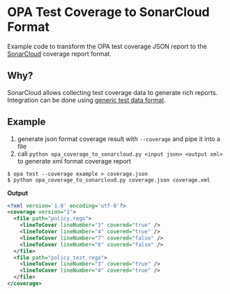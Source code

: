 # OPA Test Coverage to SonarCloud Format

Example code to transform the OPA test coverage JSON report to
the [SonarCloud](https://docs.sonarqube.org/latest/analyzing-source-code/test-coverage/generic-test-data/) coverage report format.

## Why?

SonarCloud allows collecting test coverage data to generate rich reports. Integration can be done using [generic test data format](https://docs.sonarqube.org/latest/analyzing-source-code/test-coverage/generic-test-data/).

## Example
1. generate json format coverage result with `--coverage` and pipe it into a file
2. call `python opa_coverage_to_sonarcloud.py <input json> <output xml>` to generate xml format coverage report
```shell
$ opa test --coverage example > coverage.json
$ python opa_coverage_to_sonarcloud.py coverage.json coverage.xml
```
**Output**
```xml
<?xml version='1.0' encoding='utf-8'?>
<coverage version="1">
  <file path="policy.rego">
    <lineToCover lineNumber="3" covered="true" />
    <lineToCover lineNumber="4" covered="true" />
    <lineToCover lineNumber="7" covered="false" />
    <lineToCover lineNumber="8" covered="false" />
  </file>
  <file path="policy_test.rego">
    <lineToCover lineNumber="3" covered="true" />
    <lineToCover lineNumber="4" covered="true" />
  </file>
</coverage>
```
